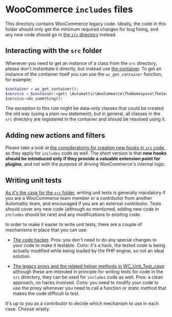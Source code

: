 # WooCommerce `includes` files

This directory contains WooCommerce legacy code. Ideally, the code in this folder should only get the minimum required changes for bug fixing, and any new code should go in [the `src` directory](https://github.com/woocommerce/woocommerce/tree/master/src/README.md) instead.


## Interacting with the `src` folder

Whenever you need to get an instance of a class from the `src` directory, please don't instantiate it directly, but instead use [the container](https://github.com/woocommerce/woocommerce/tree/master/src/README.md#the-container). To get an instance of the container itself you can use the `wc_get_container` function, for example:

```php
$container = wc_get_container();
$service = $container->get( \Automattic\WooCommerce\TheNamespace\TheService::class );
$service->do_something();
```
The exception to this rule might be data-only classes that could be created the old way (using a plain `new` statement); but in general, all classes in the `src` directory are registered in the container and should be resolved using it.


## Adding new actions and filters

Please take a look at [the considerations for creation new hooks in `src` code](https://github.com/woocommerce/woocommerce/tree/master/src/README.md#defining-new-actions-and-filters), as they apply for `includes` code as well. The short version is that **new hooks should be introduced only if they provide a valuable extension point for plugins**, and not with the purpose of driving WooCommerce's internal logic.


## Writing unit tests

[As it's the case for the `src` folder](https://github.com/woocommerce/woocommerce/tree/master/src/README.md#writing-unit-tests), writing unit tests is generally mandatory if you are a WooCommerce team member or a contributor from another Automattic team, and encouraged if you are an external contributor. Tests should cover any new code (although as mentioned, adding new code in `includes` should be rare) and any modifications to existing code.

In order to make it easier to write unit tests, there are a couple of mechanisms in place that you can use:

* [The code hacker](https://github.com/woocommerce/woocommerce/blob/master/tests/Tools/CodeHacking/README.md). Pros: you don't need to do any special changes to your code to make it testable. Cons: it's a hack, the tested code is being actually modified while being loaded by the PHP engine, so not an ideal solution.

* [The legacy proxy and the related helper methods in WC_Unit_Test_case](https://github.com/woocommerce/woocommerce/tree/master/src/README.md#interacting-with-legacy-code): although these are intended in principle for writing tests for code in the `src` directory, they can be used for `includes` code as well. Pros: a clean approach, no hacks involved. Cons: you need to modify your code to use the proxy whenever you need to call a function or static method that makes the code difficult to test.

It's up to you as a contributor to decide which mechanism to use in each case. Choose wisely.

